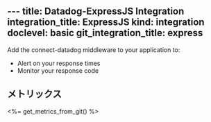 --- title: Datadog-ExpressJS Integration integration_title: ExpressJS kind: integration doclevel: basic
git_integration_title: express
---



Add the connect-datadog middleware to your application to:

* Alert on your response times
* Monitor your response code

## メトリックス

<%= get_metrics_from_git() %>
